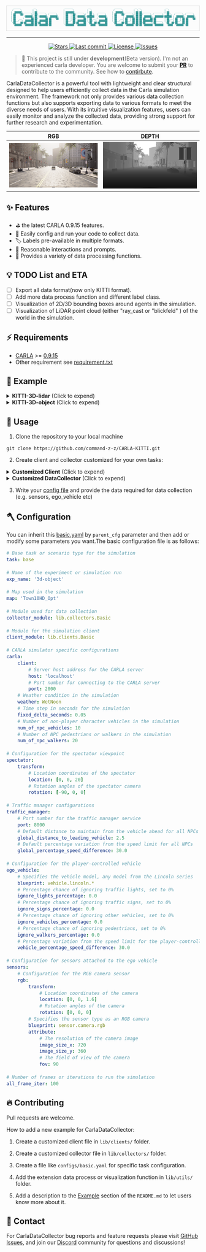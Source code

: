 <div align="center">
  <img src="./assets/head.png">
</div>

<hr>

<div align="center"><p>
    <a href="https://github.com/command-z-z/CarlaDataCollector/stargazers">
      <img alt="Stars" src="https://img.shields.io/github/stars/command-z-z/CarlaDataCollector?style=for-the-badge&logo=starship&color=c69ff5&logoColor=D9E0EE&labelColor=302D41" />
    </a>
    <a href="https://github.com/command-z-z/CarlaDataCollector/pulse">
      <img alt="Last commit" src="https://img.shields.io/github/last-commit/command-z-z/CarlaDataCollector?style=for-the-badge&logo=starship&color=8bd5ca&logoColor=D9E0EE&labelColor=302D41"/>
    </a>
    <a href="https://github.com/command-z-z/CarlaDataCollector/blob/main/LICENSE">
      <img alt="License" src="https://img.shields.io/github/license/command-z-z/CarlaDataCollector?style=for-the-badge&logo=starship&color=ee999f&logoColor=D9E0EE&labelColor=302D41" />
    </a>
    <a href="https://github.com/command-z-z/CarlaDataCollector/issues">
      <img alt="Issues" src="https://img.shields.io/github/issues/command-z-z/CarlaDataCollector?style=for-the-badge&logo=bilibili&color=F5E0DC&logoColor=D9E0EE&labelColor=302D41" />
    </a>
</div>

> :eyes: This project is still under **development**(Beta version). I'm not an experienced carla developer. You are welcome to submit your [**PR**](https://github.com/command-z-z/CarlaDataCollector/pulls) to contribute to the community. See how to [contirbute](#-contributing).

CarlaDataCollector is a powerful tool with lightweight and clear structural designed to help users efficiently collect data in the Carla simulation environment. The framework not only provides various data collection functions but also supports exporting data to various formats to meet the diverse needs of users. With its intuitive visualization features, users can easily monitor and analyze the collected data, providing strong support for further research and experimentation.


| RGB | DEPTH |
| :-:   | :-:   |
| ![](./assets/rgb.png) | ![](./assets/depth.png) |


## ✨ Features
- :golf: the latest CARLA 0.9.15 features.
- :key: Easily config and run your code to collect data.
- :label: Labels pre-available in multiple formats.
- :tulip: Reasonable interactions and prompts.
- :gem: Provides a variety of data processing functions.

## 💡 TODO List and ETA
- [ ] Export all data format(now only KITTI format).
- [ ] Add more data process function and different label class.
- [ ] Visualization of 2D/3D bounding boxes around agents in the simulation.
- [ ] Visualization of LiDAR point cloud (either "ray_cast or "blickfeld" ) of the world in the simulation.
 
## ⚡️ Requirements

- [CARLA](https://carla.org/) >= [0.9.15](https://github.com/carla-simulator/carla/releases/tag/0.9.15)
- Other requirement see [requirement.txt](https://github.com/command-z-z/CarlaDataCollector/blob/main/requirements.txt)

## 🎨 Example
<details>
<summary><b>KITTI-3D-lidar</b> <span style="font-size:14px;">(Click to expend) </span> </summary>

Generate simulation lidar data set in KITTI odometry dataset format based on CARLA Simulator. Use nvidia [NKSR](https://research.nvidia.com/labs/toronto-ai/NKSR/) method reconstruct mesh by lidar point cloud.
```
python generator.py --cfg_file ./configs/kitti/3d-lidar.yaml
```

| LIDAR | [NKSR](https://github.com/nv-tlabs/NKSR) |
| :-:   | :-:   |
| ![](./assets/lidar.png) | ![](./assets/nksr.png) |

You can reproduce the result from above image by following command. More details and environment setup, please found from [NKSR](https://github.com/nv-tlabs/NKSR) repository.
```
python scripts/recon_nksr.py
```

</details>

<details>
<summary><b>KITTI-3D-object</b> <span style="font-size:14px;">(Click to expend) </span> </summary>

Generate simulation data set in KITTI 2D/3D target detection dataset format based on CARLA Simulator(Reference from [Repo](https://github.com/mmmmaomao/DataGenerator)).
```
python generator.py --cfg_file ./configs/kitti/3d-object.yaml
```

![image](https://user-images.githubusercontent.com/55339200/138204888-18958f52-ab1a-454a-8eef-23b7d4987f37.png)

</details>

## 🚀 Usage

1. Clone the repository to your local machine

```
git clone https://github.com/command-z-z/CARLA-KITTI.git
```

2. Create client and collector customized for your own tasks:

<details>
<summary><b>Customized Client</b> <span style="font-size:14px;">(Click to expend) </span> </summary>

Inherit the function from `BasicClient` and overload the `tick` function according to your own data collection requirements.
```python
class Client(BasicClient):
    def __init__(self, cfg):
        super().__init__(cfg)

    def tick(self):
        self.frame = self.world.tick()
        ego_vehicle, dataQue = next(iter(self.data["sensor_data"].items()))
        
        # set_spectator
        self._set_spectator(ego_vehicle)

        # set overtaking
        auto_decide_overtake_direction(ego_vehicle, self.world, self.traffic_manager)

        ret = {"actors": None, "sensors_data": {}}
        ret["actors"] = self.world.get_actors().filter('*vehicle*')

        data = [self._retrieve_data(q) for q in dataQue]
        assert all(x.frame == self.frame for x in data)

        sensors = self.actors["sensors"][ego_vehicle]
        sensor_intrinsic = [get_camera_intrinsic(int(sensor.attributes['image_size_x']), int(sensor.attributes['image_size_y']), int(sensor.attributes['fov'])) for sensor in sensors[:5]]
        sensor_extrinsic = [np.mat(sensor.get_transform().get_matrix()) for sensor in sensors]

        ret["sensors_data"][ego_vehicle] = {}
        ret["sensors_data"][ego_vehicle]["sensor_data"] = data
        ret["sensors_data"][ego_vehicle]["intrinsic"] = sensor_intrinsic
        ret["sensors_data"][ego_vehicle]["extrinsic_inv"] = sensor_extrinsic
        ret["sensors_data"][ego_vehicle]["lidar"] = sensors[5]
        return ret
```

</details>

<details>
<summary><b>Customized DataCollector</b> <span style="font-size:14px;">(Click to expend) </span> </summary>

Inherit the function from `BasicDataCollector` and overload the function according to your own data collection requirements.

```python
class DataCollector(BasicDataCollector):
    def __init__(self, cfg):
        super().__init__(cfg)
        self._generate_path()

    def _generate_path(self):
        folders = ['image', 'depth_1', 'depth_2', 'depth_3', 'depth_4', 'velodyne']

        for folder in folders:
            directory = os.path.join(self.OUTPUT_FOLDER, folder)
            if not os.path.exists(directory):
                os.makedirs(directory)

        self.LIDAR_PATH = os.path.join(self.OUTPUT_FOLDER, 'velodyne/{0:06}.bin')
        self.IMAGE_PATH = os.path.join(self.OUTPUT_FOLDER, 'image/{0:06}.png')
        self.DEPTH_1_PATH = os.path.join(self.OUTPUT_FOLDER, 'depth_1/{0:06}.png')
        self.DEPTH_2_PATH = os.path.join(self.OUTPUT_FOLDER, 'depth_2/{0:06}.png')
        self.DEPTH_3_PATH = os.path.join(self.OUTPUT_FOLDER, 'depth_3/{0:06}.png')
        self.DEPTH_4_PATH = os.path.join(self.OUTPUT_FOLDER, 'depth_4/{0:06}.png')
        self.CALIB_PATH = os.path.join(self.OUTPUT_FOLDER, 'calib.txt')
        self.POSE_PATH = os.path.join(self.OUTPUT_FOLDER, 'pose.txt')
        self.CAR_PATH = os.path.join(self.OUTPUT_FOLDER, 'ego_vehicle_trajectory.txt')
        self.BBOX_PATH = os.path.join(self.OUTPUT_FOLDER, 'bbox.txt')

    def save_training_files(self, data):

        lidar_fname = self.LIDAR_PATH.format(self.captured_frame_no)
        img_fname = self.IMAGE_PATH.format(self.captured_frame_no)
        depth_1_fname = self.DEPTH_1_PATH.format(self.captured_frame_no)
        depth_2_fname = self.DEPTH_2_PATH.format(self.captured_frame_no)
        depth_3_fname = self.DEPTH_3_PATH.format(self.captured_frame_no)
        depth_4_fname = self.DEPTH_4_PATH.format(self.captured_frame_no)
        calib_fname = self.CALIB_PATH
        pose_fname = self.POSE_PATH
        car_fname = self.CAR_PATH
        bbox_frname = self.BBOX_PATH


        ego_vehicle, dt = next(iter(data["sensors_data"].items()))
        save_calibration_data(calib_fname, dt["intrinsic"], dt["extrinsic_inv"])
        save_image_data(img_fname, dt["sensor_data"][0])
        save_depth_data(depth_1_fname, dt["sensor_data"][1])
        save_depth_data(depth_2_fname, dt["sensor_data"][2])
        save_depth_data(depth_3_fname, dt["sensor_data"][3])
        save_depth_data(depth_4_fname, dt["sensor_data"][4])
        save_lidar_data(lidar_fname, dt["sensor_data"][5])
        save_ego_vehicle_trajectory(car_fname, ego_vehicle)
        save_pose_data(pose_fname, dt["lidar"])
        save_npc_data(bbox_frname, data["actors"], ego_vehicle)
        self.captured_frame_no += 1
```

</details>

3. Write your [config file](#-configuration) and provide the data required for data collection (e.g. sensors, ego_vehicle etc)

## 🪓 Configuration

You can inherit this [basic.yaml](https://github.com/command-z-z/CarlaDataCollector/blob/main/configs/basic.yaml) by `parent_cfg` parameter and then add or modify some parameters you want.The basic configuration file is as follows:

```yaml
# Base task or scenario type for the simulation
task: base

# Name of the experiment or simulation run
exp_name: '3d-object'

# Map used in the simulation
map: 'Town10HD_Opt'

# Module used for data collection
collector_module: lib.collectors.Basic

# Module for the simulation client
client_module: lib.clients.Basic

# CARLA simulator specific configurations
carla:
    client:
        # Server host address for the CARLA server
        host: 'localhost'
        # Port number for connecting to the CARLA server
        port: 2000
    # Weather condition in the simulation
    weather: WetNoon
    # Time step in seconds for the simulation
    fixed_delta_seconds: 0.05
    # Number of non-player character vehicles in the simulation
    num_of_npc_vehicles: 10 
    # Number of NPC pedestrians or walkers in the simulation
    num_of_npc_walkers: 20

# Configuration for the spectator viewpoint
spectator:
    transform:
        # Location coordinates of the spectator
        location: [0, 0, 20]
        # Rotation angles of the spectator camera
        rotation: [-90, 0, 0]
    
# Traffic manager configurations
traffic_manager: 
    # Port number for the traffic manager service
    port: 8000
    # Default distance to maintain from the vehicle ahead for all NPCs
    global_distance_to_leading_vehicle: 2.5 
    # Default percentage variation from the speed limit for all NPCs
    global_percentage_speed_difference: 30.0

# Configuration for the player-controlled vehicle
ego_vehicle:
    # Specifies the vehicle model, any model from the Lincoln series
    blueprint: vehicle.lincoln.*
    # Percentage chance of ignoring traffic lights, set to 0%
    ignore_lights_percentage: 0.0
    # Percentage chance of ignoring traffic signs, set to 0%
    ignore_signs_percentage: 0.0
    # Percentage chance of ignoring other vehicles, set to 0%
    ignore_vehicles_percentage: 0.0
    # Percentage chance of ignoring pedestrians, set to 0%
    ignore_walkers_percentage: 0.0
    # Percentage variation from the speed limit for the player-controlled vehicle
    vehicle_percentage_speed_difference: 30.0

# Configuration for sensors attached to the ego vehicle
sensors:
    # Configuration for the RGB camera sensor
    rgb:
        transform:
            # Location coordinates of the camera
            location: [0, 0, 1.6]
            # Rotation angles of the camera
            rotation: [0, 0, 0]
        # Specifies the sensor type as an RGB camera
        blueprint: sensor.camera.rgb
        attribute:
            # The resolution of the camera image
            image_size_x: 720
            image_size_y: 360
            # The field of view of the camera
            fov: 90

# Number of frames or iterations to run the simulation
all_frame_iter: 100
```

## 🔥 Contributing

Pull requests are welcome.

How to add a new example for CarlaDataCollector:

1. Create a customized client file in `lib/clients/` folder.

2. Create a customized collector file in `lib/collectors/` folder.

3. Create a file like `configs/basic.yaml` for specific task configuration.

4. Add the extension data process or visualization function in `lib/utils/` folder.

5. Add a description to the [Example](#-example) section of the `README.md` to let users know more about it.

## 🍺 Contact

For CarlaDataCollector bug reports and feature requests please visit [GitHub Issues](https://github.com/command-z-z/command-z-z/issues), and join our [Discord](https://discord.gg/2KeEEUH7Jw) community for questions and discussions!
